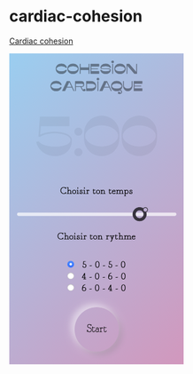 # cardiac-cohesion

[Cardiac cohesion](https://cardiac-cohesion.vercel.app)

![screen-cardiac-cohesion](img/screenshot-cardiac-cohesion.png)
